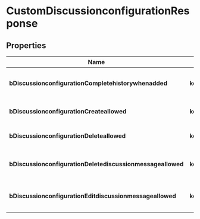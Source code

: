 
# CustomDiscussionconfigurationResponse

## Properties
| Name | Type | Description | Notes |
| ------------ | ------------- | ------------- | ------------- |
| **bDiscussionconfigurationCompletehistorywhenadded** | **kotlin.Boolean** | If the added Discussionmembership will have access to the entire history or not |  |
| **bDiscussionconfigurationCreateallowed** | **kotlin.Boolean** | If the the creation of the Discussion is allowed or not |  |
| **bDiscussionconfigurationDeleteallowed** | **kotlin.Boolean** | If the the destruction of the Discussion is allowed or not |  |
| **bDiscussionconfigurationDeletediscussionmessageallowed** | **kotlin.Boolean** | If the the destruction of the Discussionmessage is allowed or not |  |
| **bDiscussionconfigurationEditdiscussionmessageallowed** | **kotlin.Boolean** | If the the creation of the Discussionmessage is allowed or not |  |



